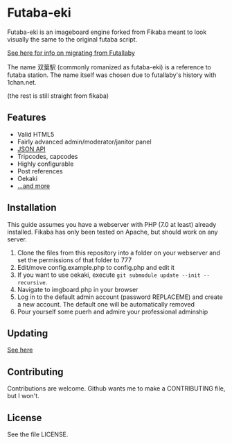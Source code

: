 # Futaba-eki
Futaba-eki is an imageboard engine forked from Fikaba meant to look visually the same to the original futaba script.

[See here for info on migrating from Futallaby](https://github.com/knarka/fikaba/blob/master/docs/migrate.md)

The name 双葉駅 (commonly romanized as futaba-eki) is a reference to futaba station. The name itself was chosen due to futallaby's history with 1chan.net.

(the rest is still straight from fikaba)

## Features
* Valid HTML5
* Fairly advanced admin/moderator/janitor panel
* [JSON API](https://github.com/knarka/fikaba/blob/master/docs/api.md)
* Tripcodes, capcodes
* Highly configurable
* Post references
* Oekaki
* [...and more](https://github.com/knarka/fikaba/blob/master/docs/features.md)

## Installation
This guide assumes you have a webserver with PHP (7.0 at least) already installed. Fikaba has only been tested on Apache, but should work on any server.

1. Clone the files from this repository into a folder on your webserver and set the permissions of that folder to 777
2. Edit/move config.example.php to config.php and edit it
3. If you want to use oekaki, execute `git submodule update --init --recursive`.
4. Navigate to imgboard.php in your browser
5. Log in to the default admin account (password REPLACEME) and create a new account. The default one will be automatically removed
6. Pour yourself some puerh and admire your professional adminship

## Updating
[See here](https://github.com/knarka/fikaba/blob/master/docs/update.md)

## Contributing
Contributions are welcome. Github wants me to make a CONTRIBUTING file, but I won't.

## License
See the file LICENSE.
